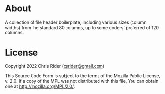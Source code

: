 # About

A collection of file header boilerplate, including various sizes (column widths) from the standard 80 columns, up to some coders' preferred of 120 columns.

# License

Copyright 2022 Chris Rider (csrider@gmail.com)

This Source Code Form is subject to the terms of the Mozilla Public License,
v. 2.0. If a copy of the MPL was not distributed with this file, You can 
obtain one at http://mozilla.org/MPL/2.0/.